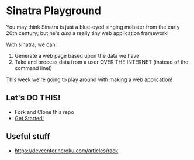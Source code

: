# Sinatra Playground

You may think Sinatra is just a blue-eyed singing mobster from the early 20th
century; but he's *also* a really tiny web application framework!

With sinatra; we can:

1. Generate a web page based upon the data we have
1. Take and process data from a user OVER THE INTERNET (instead of the command
   line!)

This week we're going to play around with making a web application!


## Let's DO THIS!

* Fork and Clone this repo
* [Get
  Started!](https://github.com/codeunion/sinatra-playground/wiki/Getting-Started)


## Useful stuff

* https://devcenter.heroku.com/articles/rack
